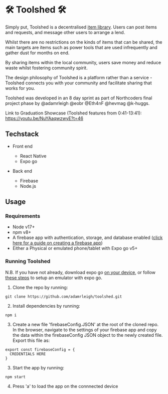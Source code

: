 # 🛠 Toolshed 🛠


Simply put, Toolshed is a decentralised [item library](https://en.wikipedia.org/wiki/Borrowing_center). Users can post items and requests, and message other users to arrange a lend.

Whilst there are no restrictions on the kinds of items that can be shared, the main targets are items such as power tools that are used infrequently and gather dust for months on end.

By sharing items within the local community, users save money and reduce waste whilst fostering community spirit. 

The design philosophy of Toolshed is a platform rather than a service - Toolshed connects you with your community and facilitate sharing that works for you.



Toolshed was developed in an 8 day sprint as part of Northcoders final project phase by @adamrleigh @eobr @Eth4nF @hevmag @k-huggs.

Link to Graduation Showcase (Toolshed features from 0:41-13:41): https://youtu.be/NuYAaqwzwyE?t=46 


## Techstack

- Front end
  - React Native
  - Expo go

- Back end
  - Firebase
  - Node.js  

## Usage

### Requirements

- Node v17+
- npm v8+
- A firebase app with authentication, storage, and database enabled ([click here for a guide on creating a firebase app](https://firebase.google.com/docs/web/setup?continue=https%3A%2F%2Ffirebase.google.com%2Flearn%2Fpathways%2Ffirebase-web%23article-https%3A%2F%2Ffirebase.google.com%2Fdocs%2Fweb%2Fsetup))
- Either a Physical or emulated phone/tablet with Expo go v5+

### Running Toolshed

N.B. If you have not already, download expo go [on your device](https://expo.dev/expo-go), or follow [these steps](https://docs.expo.dev/workflow/android-studio-emulator/) to setup an emulator with expo go.

1. Clone the repo by running:
```
git clone https://github.com/adamrleigh/toolshed.git
```

2. Install dependencies by running: 
```
npm i
```

3. Create a new file 'firebaseConfig.JSON' at the root of the cloned repo. 
In the browser, navigate to the settings of your firebase app and copy the data within the firebaseConfig JSON object to the newly created file. Export this file as:

```
export const firebaseConfig = {
  CREDENTIALS HERE
}
```

3. Start the app by running:
```
npm start
```

4. Press 'a' to load the app on the connnected device
